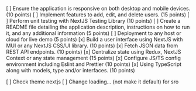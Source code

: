[ ] Ensure the application is responsive on both desktop and mobile devices. (10 points)
[ ] Implement features to add, edit, and delete users. (15 points)
[ ] Perform unit testing with NextJS Testing Library (10 points)
[ ] Create a README file detailing the application description, instructions on how to run it, and any additional information (5 points)
[ ] Deployment to any host or cloud for live demo (5 points)
[x] Build a user interface using NextJS with MUI or any NextJS CSS/UI library. (10 points)
[x] Fetch JSON data from REST API endpoints. (10 points)
[x] Centralize state using Redux, NextJS Context or any state management (15 points)
[x] Configure JS/TS config environment including Eslint and Prettier (10 points)
[x] Using TypeScript along with models, type and/or interfaces. (10 points)


[ ] Check theme nextjs
[ ] Change loading... (not make it default) for sro
